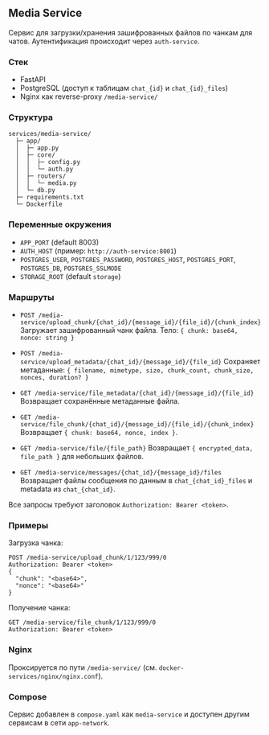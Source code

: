 ## Media Service

Сервис для загрузки/хранения зашифрованных файлов по чанкам для чатов. Аутентификация происходит через `auth-service`.

### Стек
- FastAPI
- PostgreSQL (доступ к таблицам `chat_{id}` и `chat_{id}_files`)
- Nginx как reverse-proxy `/media-service/`

### Структура
```
services/media-service/
  ├─ app/
  │  ├─ app.py
  │  ├─ core/
  │  │  ├─ config.py
  │  │  └─ auth.py
  │  ├─ routers/
  │  │  └─ media.py
  │  └─ db.py
  ├─ requirements.txt
  └─ Dockerfile
```

### Переменные окружения
- `APP_PORT` (default 8003)
- `AUTH_HOST` (пример: `http://auth-service:8001`)
- `POSTGRES_USER`, `POSTGRES_PASSWORD`, `POSTGRES_HOST`, `POSTGRES_PORT`, `POSTGRES_DB`, `POSTGRES_SSLMODE`
- `STORAGE_ROOT` (default `storage`)

### Маршруты
- `POST /media-service/upload_chunk/{chat_id}/{message_id}/{file_id}/{chunk_index}`
  Загружает зашифрованный чанк файла. Тело: `{ chunk: base64, nonce: string }`

- `POST /media-service/upload_metadata/{chat_id}/{message_id}/{file_id}`
  Сохраняет метаданные: `{ filename, mimetype, size, chunk_count, chunk_size, nonces, duration? }`

- `GET /media-service/file_metadata/{chat_id}/{message_id}/{file_id}`
  Возвращает сохранённые метаданные файла.

- `GET /media-service/file_chunk/{chat_id}/{message_id}/{file_id}/{chunk_index}`
  Возвращает `{ chunk: base64, nonce, index }`.

- `GET /media-service/file/{file_path}`
  Возвращает `{ encrypted_data, file_path }` для небольших файлов.

- `GET /media-service/messages/{chat_id}/{message_id}/files`
  Возвращает файлы сообщения по данным в `chat_{chat_id}_files` и metadata из `chat_{chat_id}`.

Все запросы требуют заголовок `Authorization: Bearer <token>`.

### Примеры
Загрузка чанка:
```
POST /media-service/upload_chunk/1/123/999/0
Authorization: Bearer <token>
{
  "chunk": "<base64>",
  "nonce": "<base64>"
}
```

Получение чанка:
```
GET /media-service/file_chunk/1/123/999/0
Authorization: Bearer <token>
```

### Nginx
Проксируется по пути `/media-service/` (см. `docker-services/nginx/nginx.conf`).

### Compose
Сервис добавлен в `compose.yaml` как `media-service` и доступен другим сервисам в сети `app-network`.